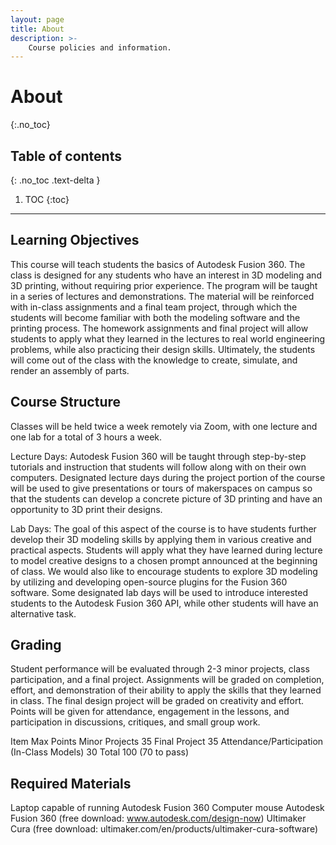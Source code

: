 ```yaml
---
layout: page
title: About
description: >-
    Course policies and information.
---
```


# About
{:.no_toc}

## Table of contents
{: .no_toc .text-delta }

1. TOC
{:toc}

---

## Learning Objectives

This course will teach students the basics of Autodesk Fusion 360. The class is designed for any students who have an interest in 3D modeling and 3D printing, without requiring prior experience. The program will be taught in a series of lectures and demonstrations. The material will be reinforced with in-class assignments and a final team project, through which the students will become familiar with both the modeling software and the printing process. The homework assignments and final project will allow students to apply what they learned in the lectures to real world engineering problems, while also practicing their design skills. Ultimately, the students will come out of the class with the knowledge to create, simulate, and render an assembly of parts.

## Course Structure

Classes will be held twice a week remotely via Zoom, with one lecture and one lab for a total of 3 hours a week.

Lecture Days: Autodesk Fusion 360 will be taught through step-by-step tutorials and instruction that students will follow along with on their own computers. Designated lecture days during the project portion of the course will be used to give presentations or tours of makerspaces on campus so that the students can develop a concrete picture of 3D printing and have an opportunity to 3D print their designs.

Lab Days: The goal of this aspect of the course is to have students further develop their 3D modeling skills by applying them in various creative and practical aspects.  Students will apply what they have learned during lecture to model creative designs to a chosen prompt announced at the beginning of class. We would also like to encourage students to explore 3D modeling by utilizing and developing open-source plugins for the Fusion 360 software. Some designated lab days will be used to introduce interested students to the Autodesk Fusion 360 API, while other students will have an alternative task.  

## Grading

Student performance will be evaluated through 2-3 minor projects, class participation, and a final project. Assignments will be graded on completion, effort, and demonstration of their ability to apply the skills that they learned in class. The final design project will be graded on creativity and effort. Points will be given for attendance, engagement in the lessons, and participation in discussions, critiques, and small group work.

Item
Max Points
Minor Projects
35
Final Project
35
Attendance/Participation (In-Class Models)
30
Total
100 (70 to pass)


## Required Materials

Laptop capable of running Autodesk Fusion 360
Computer mouse
Autodesk Fusion 360 (free download: www.autodesk.com/design-now)
Ultimaker Cura (free download: ultimaker.com/en/products/ultimaker-cura-software)
